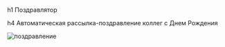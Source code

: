 h1 Поздравлятор

h4 Автоматическая рассылка-поздравление коллег с Днем Рождения

![поздравление](https://pbs.twimg.com/media/DOrF3WfWAAAbJxr.jpg)